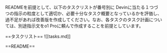 READMEを前提として、以下のタスクリストが番号別に
Devinに当たる１つづつの指示の粒度として適切か、必要十分なタスク概要となっているかを評価し、過不足があれば改善版を作成してください。なお、各タスクのタスク計画については、別途指示文をo1 Proに頼んで作成することを前提としています。

==タスクリスト==
![[tasks.md]]

==README==
